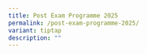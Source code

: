 ```yaml
---
title: Post Exam Programme 2025
permalink: /post-exam-programme-2025/
variant: tiptap
description: ""
---
```

